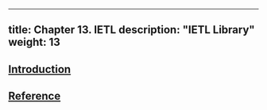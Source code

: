 
---
title: Chapter 13. IETL
description: "IETL Library"
weight: 13
---

## [Introduction](intro)

## [Reference](reference)
